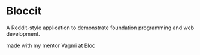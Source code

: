# Bloccit

A Reddit-style application to demonstrate foundation programming and web development.

made with my mentor Vagmi at [Bloc](http://bloc.io)

